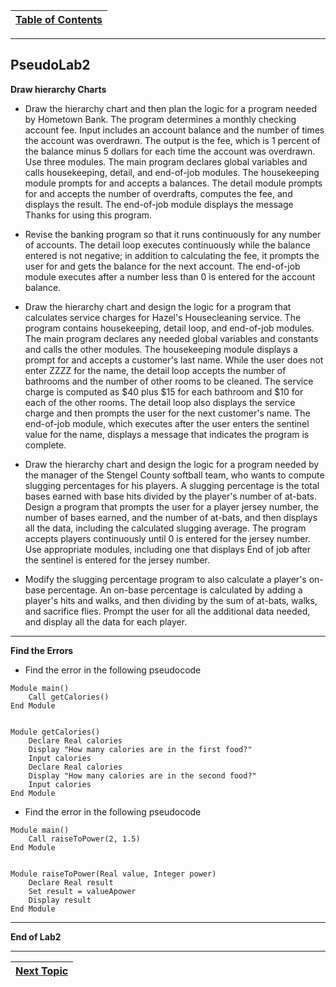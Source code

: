 |[Table of Contents](/00-Table-of-Contents.md)|
|---|

---

## PseudoLab2

**Draw hierarchy Charts**

* Draw the hierarchy chart and then plan the logic for a program needed by Hometown Bank.  The program determines a monthly checking account fee. Input includes an account balance and the number of times the account was overdrawn. The output is the fee, which is 1 percent of the balance minus 5 dollars for each time the account was overdrawn. Use three modules. The main program declares global variables and calls housekeeping, detail, and end-of-job modules. The housekeeping module prompts for and accepts a balances. The detail module prompts for and accepts the number of overdrafts, computes the fee, and displays the result. The end-of-job module displays the message Thanks for using this program. 

* Revise the banking program so that it runs continuously for any number of accounts. The detail loop executes continuously while the balance entered is not negative; in addition to calculating the fee, it prompts the user for and gets the balance for the next account. The end-of-job module executes after a number less than 0 is entered for the account balance.

* Draw the hierarchy chart and design the logic for a program that calculates service charges for Hazel's Housecleaning service. The program contains housekeeping, detail loop, and end-of-job modules. The main program declares any needed global variables and constants and calls the other modules. The housekeeping module displays a prompt for and accepts a customer's last name. While the user does not enter ZZZZ for the name, the detail loop accepts the number of bathrooms and the number of other rooms to be cleaned. The service charge is computed as $40 plus $15 for each bathroom and $10 for each of the other rooms. The detail loop also displays the service charge and then prompts the user for the next customer's name. The end-of-job module, which executes after the user enters the sentinel value for the name, displays a message that indicates the program is complete. 

* Draw the hierarchy chart and design the logic for a program needed by the manager of the Stengel County softball team, who wants to compute slugging percentages for his players. A slugging percentage is the total bases earned with base hits divided by the player's number of at-bats. Design a program that prompts the user for a player jersey number, the number of bases earned, and the number of at-bats, and then displays all the data, including the calculated slugging average. The program accepts players continuously until 0 is entered for the jersey number. Use appropriate modules, including one that displays End of job after the sentinel is entered for the jersey number. 

* Modify the slugging percentage program to also calculate a player's on-base percentage. An on-base percentage is calculated by adding a player's hits and walks, and then dividing by the sum of at-bats, walks, and sacrifice flies. Prompt the user for all the additional data needed, and display all the data for each player.

---

**Find the Errors**

* Find the error in the following pseudocode

```
Module main() 
    Call getCalories() 
End Module 


Module getCalories() 
    Declare Real calories 
    Display "How many calories are in the first food?" 
    Input calories 
    Declare Real calories 
    Display "How many calories are in the second food?" 
    Input calories 
End Module 

```

* Find the error in the following pseudocode
```
Module main()  
    Call raiseToPower(2, 1.5) 
End Module 


Module raiseToPower(Real value, Integer power)  
    Declare Real result 
    Set result = valueApower 
    Display result 
End Module
```

---

**End of Lab2**

---

|[Next Topic](/01_pseudocode/03_Structure.md)|
|---|
